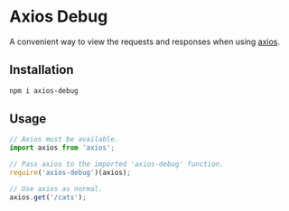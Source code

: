 # Axios Debug

A convenient way to view the requests and responses when using [axios](https://github.com/mzabriskie/axios).

## Installation

```bash
npm i axios-debug
```

## Usage

```javascript
// Axios must be available.
import axios from 'axios';

// Pass axios to the imported 'axios-debug' function.
require('axios-debug')(axios);

// Use axios as normal.
axios.get('/cats');
```
